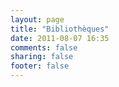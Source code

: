 ```yaml
---
layout: page
title: "Bibliothèques"
date: 2011-08-07 16:35
comments: false
sharing: false
footer: false
---
```

